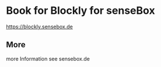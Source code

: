 # Book for Blockly for senseBox

https://blockly.sensebox.de

## More

more Information see sensebox.de